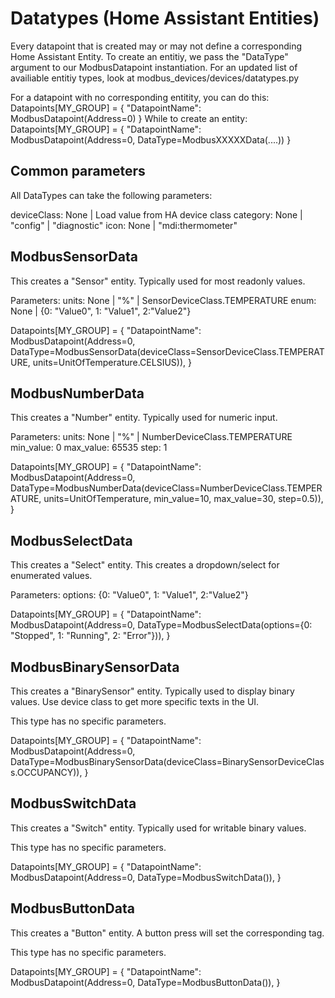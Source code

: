 # Datatypes (Home Assistant Entities)

Every datapoint that is created may or may not define a corresponding Home Assistant Entity.
To create an entitiy, we pass the "DataType" argument to our ModbusDatapoint instantiation.
For an updated list of availiable entitiy types, look at modbus_devices/devices/datatypes.py

For a datapoint with no corresponding entitity, you can do this:
Datapoints[MY_GROUP] = {
	"DatapointName": ModbusDatapoint(Address=0)
}
While to create an entity:
Datapoints[MY_GROUP] = {
	"DatapointName": ModbusDatapoint(Address=0, DataType=ModbusXXXXXData(....))
}

## Common parameters

All DataTypes can take the following parameters:

deviceClass:	None | Load value from HA device class 
category:	None | "config" | "diagnostic"
icon:		None | "mdi:thermometer"

## ModbusSensorData

This creates a "Sensor" entity. Typically used for most readonly values.

Parameters:	
units:			None | "%" | SensorDeviceClass.TEMPERATURE
enum:			None | {0: "Value0", 1: "Value1", 2:"Value2"}

Datapoints[MY_GROUP] = {
	"DatapointName": ModbusDatapoint(Address=0, DataType=ModbusSensorData(deviceClass=SensorDeviceClass.TEMPERATURE, units=UnitOfTemperature.CELSIUS)),
}

## ModbusNumberData

This creates a "Number" entity. Typically used for numeric input.

Parameters:	
units:			None | "%" | NumberDeviceClass.TEMPERATURE
min_value:		0
max_value:		65535
step:			1

Datapoints[MY_GROUP] = {
	"DatapointName": ModbusDatapoint(Address=0, DataType=ModbusNumberData(deviceClass=NumberDeviceClass.TEMPERATURE, units=UnitOfTemperature, min_value=10, max_value=30, step=0.5)),
}

## ModbusSelectData

This creates a "Select" entity. This creates a dropdown/select for enumerated values.

Parameters:	
options:		{0: "Value0", 1: "Value1", 2:"Value2"}

Datapoints[MY_GROUP] = {
	"DatapointName": ModbusDatapoint(Address=0, DataType=ModbusSelectData(options={0: "Stopped", 1: "Running", 2: "Error"})),
}

## ModbusBinarySensorData

This creates a "BinarySensor" entity. Typically used to display binary values.
Use device class to get more specific texts in the UI.

This type has no specific parameters.

Datapoints[MY_GROUP] = {
	"DatapointName": ModbusDatapoint(Address=0, DataType=ModbusBinarySensorData(deviceClass=BinarySensorDeviceClass.OCCUPANCY)),
}

## ModbusSwitchData

This creates a "Switch" entity. Typically used for writable binary values.

This type has no specific parameters.

Datapoints[MY_GROUP] = {
	"DatapointName": ModbusDatapoint(Address=0, DataType=ModbusSwitchData()),
}

## ModbusButtonData

This creates a "Button" entity. A button press will set the corresponding tag.

This type has no specific parameters.

Datapoints[MY_GROUP] = {
	"DatapointName": ModbusDatapoint(Address=0, DataType=ModbusButtonData()),
}
